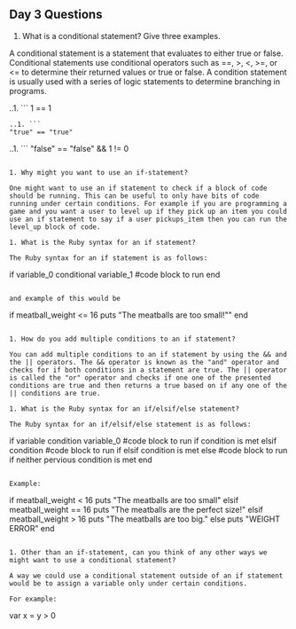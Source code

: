 ## Day 3 Questions

1. What is a conditional statement? Give three examples.

A conditional statement is a statement that evaluates to either true or false. Conditional statements use conditional operators such as ==, >, <, >=, or <= to determine their returned values or true or false. A condition statement is usually used with a series of logic statements to determine branching in programs.

..1. ```
1 == 1
```
..1. ```
"true" == "true"
```
..1. ```
"false" == "false" && 1 != 0
```

1. Why might you want to use an if-statement?

One might want to use an if statement to check if a block of code should be running. This can be useful to only have bits of code running under certain conditions. For example if you are programming a game and you want a user to level up if they pick up an item you could use an if statement to say if a user pickups_item then you can run the level_up block of code.

1. What is the Ruby syntax for an if statement?

The Ruby syntax for an if statement is as follows:

```
 if variable_0 conditional variable_1
  #code block to run
 end
```

and example of this would be

```
if meatball_weight <= 16
  puts "The meatballs are too small!""
end
```

1. How do you add multiple conditions to an if statement?

You can add multiple conditions to an if statement by using the && and the || operators. The && operator is known as the "and" operator and checks for if both conditions in a statement are true. The || operator is called the "or" operator and checks if one one of the presented conditions are true and then returns a true based on if any one of the || conditions are true.

1. What is the Ruby syntax for an if/elsif/else statement?

The Ruby syntax for an if/elsif/else statement is as follows:
```
if variable condition variable_0
  #code block to run if condition is met
elsif condition
  #code block to run if elsif condition is met
else
  #code block to run if neither pervious condition is met
end
```

Example:
```
if meatball_weight < 16
  puts "The meatballs are too small"
elsif meatball_weight == 16
  puts "The meatballs are the perfect size!"
elsif meatball_weight > 16
  puts "The meatballs are too big."
else
  puts "WEIGHT ERROR"
end
```

1. Other than an if-statement, can you think of any other ways we might want to use a conditional statement?

A way we could use a conditional statement outside of an if statement would be to assign a variable only under certain conditions.

For example:
```
var x = y > 0
```
